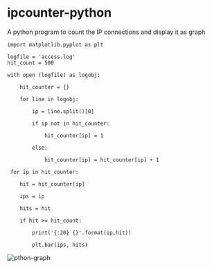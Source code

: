 # ipcounter-python
A python program to count the IP connections and display it as graph

    import matplotlib.pyplot as plt

    logfile = 'access.log'
    hit_count = 500

    with open (logfile) as logobj:

        hit_counter = {}
    
        for line in logobj:
    
            ip = line.split()[0]
        
            if ip not in hit_counter:
        
                hit_counter[ip] = 1
            
            else:
        
                hit_counter[ip] = hit_counter[ip] + 1
            
     for ip in hit_counter:

        hit = hit_counter[ip]
    
        ips = ip
    
        hits = hit
    
        if hit >= hit_count:
    
            print('{:20} {}'.format(ip,hit))
        
            plt.bar(ips, hits)


![pthon-graph](https://user-images.githubusercontent.com/67421355/112343033-c3c98f80-8ce8-11eb-893c-aa2e71d474f8.jpeg)
